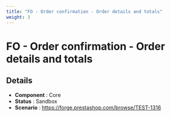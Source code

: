 ```yaml
---
title: "FO - Order confirmation - Order details and totals"
weight: 3
---
```


# FO - Order confirmation - Order details and totals
## Details
* **Component** : Core
* **Status** : Sandbox
* **Scenario** : https://forge.prestashop.com/browse/TEST-1316

